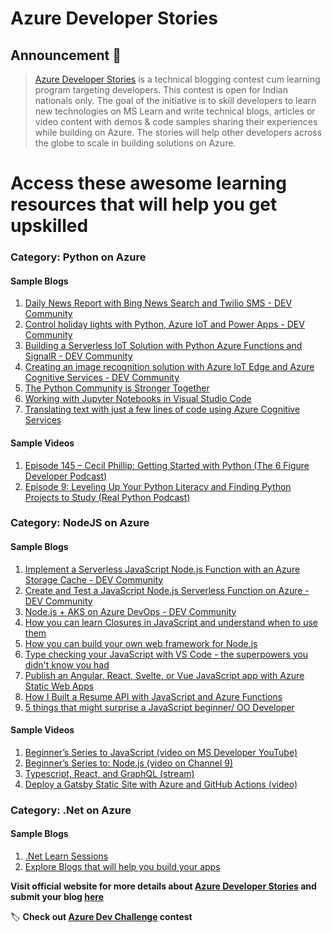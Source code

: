 # Azure Developer Stories

## Announcement 📢

> [Azure Developer Stories](https://devstories.konfhub.com/) is a technical blogging contest cum learning program targeting developers. This contest is open for Indian nationals only. The goal of the initiative is to skill developers to learn new technologies on MS Learn and write technical blogs, articles or video content with demos & code samples sharing their experiences while building on Azure. The stories will help other developers across the globe to scale in building solutions on Azure.

# Access these awesome learning resources that will help you get upskilled

### Category: Python on Azure

#### Sample Blogs
  1. [Daily News Report with Bing News Search and Twilio SMS - DEV Community](https://dev.to/azure/daily-news-report-with-bing-news-search-and-twilio-sms-4g46)
  2. [Control holiday lights with Python, Azure IoT and Power Apps - DEV Community](https://dev.to/azure/control-holiday-lights-with-python-azure-iot-and-power-apps-2ic6)
  3. [Building a Serverless IoT Solution with Python Azure Functions and SignalR - DEV Community](https://dev.to/azure/building-a-serverless-iot-solution-with-python-azure-functions-and-signalr-4ljp)
  4. [Creating an image recognition solution with Azure IoT Edge and Azure Cognitive Services - DEV Community](https://dev.to/azure/creating-an-image-recognition-solution-with-azure-iot-edge-and-azure-cognitive-services-4n5i)
  5. [The Python Community is Stronger Together](https://dev.to/azure/the-python-community-is-stronger-together-1anl)
  6. [Working with Jupyter Notebooks in Visual Studio Code](https://dev.to/azure/working-with-jupyter-notebooks-in-visual-studio-code-5130)
  7. [Translating text with just a few lines of code using Azure Cognitive Services](https://dev.to/azure/translating-text-with-just-a-few-lines-of-code-using-azure-cognitive-services-4fao)
 
 #### Sample Videos
 1. [Episode 145 – Cecil Phillip: Getting Started with Python (The 6 Figure Developer Podcast)](https://6figuredev.com/podcast/episode-145-cecil-phillip-getting-started-with-python/)
 2. [Episode 9: Leveling Up Your Python Literacy and Finding Python Projects to Study (Real Python Podcast)](https://realpython.com/podcasts/rpp/9/)
  
  ### Category: NodeJS on Azure
  
  #### Sample Blogs
  1. [Implement a Serverless JavaScript Node.js Function with an Azure Storage Cache - DEV Community](https://dev.to/azure/implement-a-serverless-javascript-node-js-function-with-an-azure-storage-cache-12c2)
  2. [Create and Test a JavaScript Node.js Serverless Function on Azure - DEV Community](https://dev.to/azure/create-and-test-a-javascript-node-js-serverless-function-on-azure-2d3)
  3. [Node.js + AKS on Azure DevOps - DEV Community](https://dev.to/azure/node-js-aks-on-azure-devops-1462)
  4. [How you can learn Closures in JavaScript and understand when to use them](https://dev.to/itnext/how-you-can-learn-closures-in-javascript-and-understand-when-to-use-them-2lk5)
  5. [How you can build your own web framework for Node.js](https://dev.to/itnext/how-you-can-build-your-own-web-framework-for-node-js-19e3)
  6. [Type checking your JavaScript with VS Code - the superpowers you didn't know you had](https://dev.to/itnext/type-checking-your-javascript-with-vs-code-the-superpowers-you-didn-t-know-you-had-1jp)
  7. [Publish an Angular, React, Svelte, or Vue JavaScript app with Azure Static Web Apps](https://docs.microsoft.com/en-us/learn/modules/publish-app-service-static-web-app-api/)
  8. [How I Built a Resume API with JavaScript and Azure Functions](https://blog.rishabkumar.com/how-i-built-a-resume-api-with-javascript-and-azure-functions)
  9. [5 things that might surprise a JavaScript beginner/ OO Developer](https://dev.to/itnext/5-things-that-might-surprise-a-javascript-beginner-oo-developer-1njeloper)
  
  #### Sample Videos
  1. [Beginner’s Series to JavaScript (video on MS Developer YouTube)](https://www.youtube.com/playlist?list=PLlrxD0HtieHhW0NCG7M536uHGOtJ95Ut2)
  2. [Beginner’s Series to: Node.js (video on Channel 9)](https://channel9.msdn.com/Series/Beginners-Series-to-NodeJS)
  3. [Typescript, React, and GraphQL (stream)](https://msit.microsoftstream.com/video/38daa3ff-0400-b9eb-09cb-f1eb409aa038)
  4. [Deploy a Gatsby Static Site with Azure and GitHub Actions (video)](https://egghead.io/lessons/egghead-deploy-a-gatsby-static-site-with-azure-and-github-actions)
  
  ### Category: .Net on Azure
  
   #### Sample Blogs
  1. [.Net Learn Sessions](https://channel9.msdn.com/Shows/On-NET?WT.mc_id=dotnet-00000-arsaha)
  2. [Explore Blogs that will help you build your apps](https://devblogs.microsoft.com/dotnet/)
  
**Visit official website for more details about [Azure Developer Stories](https://challenge.konfhub.com/) and submit your blog [here](https://forms.office.com/Pages/ResponsePage.aspx?id=DQSIkWdsW0yxEjajBLZtrQAAAAAAAAAAAAMAAAls_TZUQVUwQ1lJQzFMTFNUSTZCRURaRlRBWFFYVi4u)**

  🏷️ **Check out [Azure Dev Challenge](https://devstories.konfhub.com/) contest**
